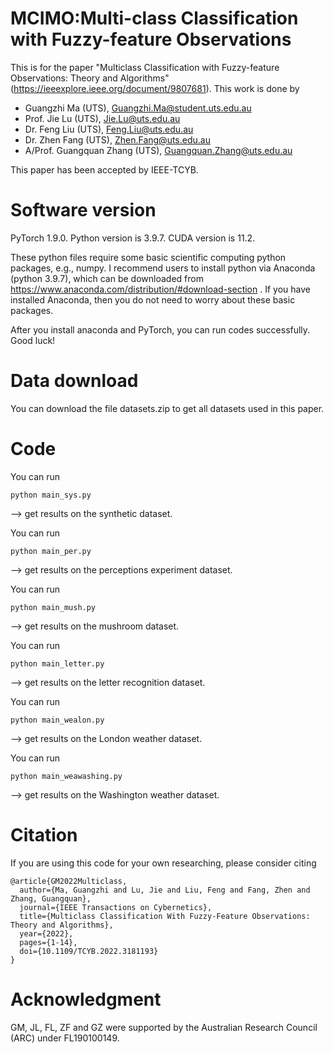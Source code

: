 # MCIMO:Multi-class Classification with Fuzzy-feature Observations
This is for the paper "Multiclass Classification with Fuzzy-feature Observations: Theory and Algorithms"(https://ieeexplore.ieee.org/document/9807681). This work is done by 

- Guangzhi Ma (UTS), Guangzhi.Ma@student.uts.edu.au
- Prof. Jie Lu (UTS), Jie.Lu@uts.edu.au
- Dr. Feng Liu (UTS), Feng.Liu@uts.edu.au
- Dr. Zhen Fang (UTS), Zhen.Fang@uts.edu.au
- A/Prof. Guangquan Zhang (UTS), Guangquan.Zhang@uts.edu.au

This paper has been accepted by IEEE-TCYB.

# Software version
PyTorch 1.9.0. Python version is 3.9.7. CUDA version is 11.2.

These python files require some basic scientific computing python packages, e.g., numpy. I recommend users to install python via Anaconda (python 3.9.7), which can be downloaded from https://www.anaconda.com/distribution/#download-section . If you have installed Anaconda, then you do not need to worry about these basic packages.

After you install anaconda and PyTorch, you can run codes successfully. Good luck!

# Data download
You can download the file datasets.zip to get all datasets used in this paper.

# Code
You can run 
```
python main_sys.py 
```
--> get results on the synthetic dataset.

You can run 
```
python main_per.py 
```
--> get results on the perceptions experiment dataset.

You can run 
```
python main_mush.py 
```
--> get results on the mushroom dataset.

You can run 
```
python main_letter.py 
```
--> get results on the letter recognition dataset.

You can run 
```
python main_wealon.py 
```
--> get results on the London weather dataset.

You can run 
```
python main_weawashing.py 
```
--> get results on the Washington weather dataset.


# Citation
If you are using this code for your own researching, please consider citing
```
@article{GM2022Multiclass,
  author={Ma, Guangzhi and Lu, Jie and Liu, Feng and Fang, Zhen and Zhang, Guangquan},
  journal={IEEE Transactions on Cybernetics}, 
  title={Multiclass Classification With Fuzzy-Feature Observations: Theory and Algorithms}, 
  year={2022},
  pages={1-14},
  doi={10.1109/TCYB.2022.3181193}
}
```

# Acknowledgment
GM, JL, FL, ZF and GZ were supported by the Australian Research Council (ARC) under FL190100149.
